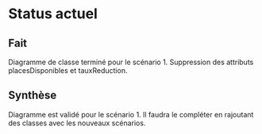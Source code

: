 Status actuel
=============

Fait
----

Diagramme de classe terminé pour le scénario 1.
Suppression des attributs placesDisponibles et tauxReduction.


Synthèse
--------

Diagramme est validé pour le scénario 1. Il faudra le compléter en rajoutant des classes avec les nouveaux scénarios.

